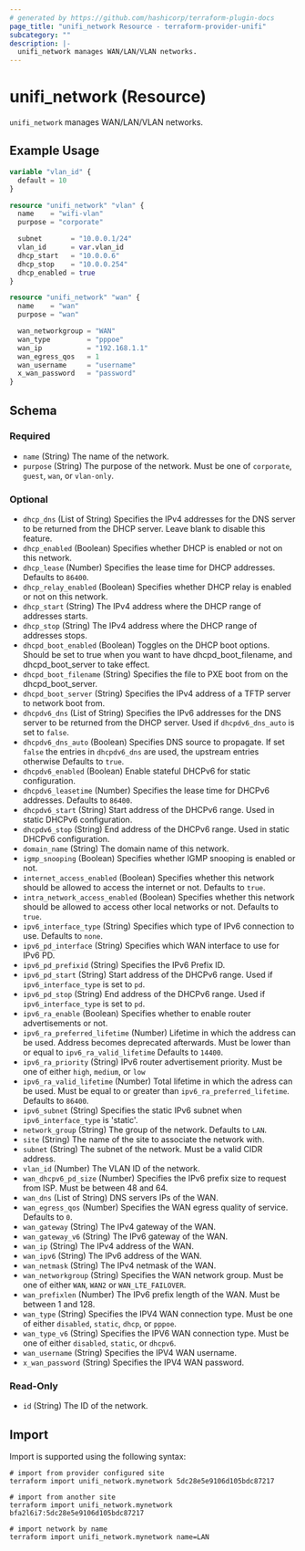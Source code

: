 ```yaml
---
# generated by https://github.com/hashicorp/terraform-plugin-docs
page_title: "unifi_network Resource - terraform-provider-unifi"
subcategory: ""
description: |-
  unifi_network manages WAN/LAN/VLAN networks.
---
```


# unifi_network (Resource)

`unifi_network` manages WAN/LAN/VLAN networks.

## Example Usage

```terraform
variable "vlan_id" {
  default = 10
}

resource "unifi_network" "vlan" {
  name    = "wifi-vlan"
  purpose = "corporate"

  subnet       = "10.0.0.1/24"
  vlan_id      = var.vlan_id
  dhcp_start   = "10.0.0.6"
  dhcp_stop    = "10.0.0.254"
  dhcp_enabled = true
}

resource "unifi_network" "wan" {
  name    = "wan"
  purpose = "wan"

  wan_networkgroup = "WAN"
  wan_type         = "pppoe"
  wan_ip           = "192.168.1.1"
  wan_egress_qos   = 1
  wan_username     = "username"
  x_wan_password   = "password"
}
```

<!-- schema generated by tfplugindocs -->

## Schema

### Required

- `name` (String) The name of the network.
- `purpose` (String) The purpose of the network. Must be one of `corporate`, `guest`, `wan`, or `vlan-only`.

### Optional

- `dhcp_dns` (List of String) Specifies the IPv4 addresses for the DNS server to be returned from the DHCP server. Leave blank to disable this feature.
- `dhcp_enabled` (Boolean) Specifies whether DHCP is enabled or not on this network.
- `dhcp_lease` (Number) Specifies the lease time for DHCP addresses. Defaults to `86400`.
- `dhcp_relay_enabled` (Boolean) Specifies whether DHCP relay is enabled or not on this network.
- `dhcp_start` (String) The IPv4 address where the DHCP range of addresses starts.
- `dhcp_stop` (String) The IPv4 address where the DHCP range of addresses stops.
- `dhcpd_boot_enabled` (Boolean) Toggles on the DHCP boot options. Should be set to true when you want to have dhcpd_boot_filename, and dhcpd_boot_server to take effect.
- `dhcpd_boot_filename` (String) Specifies the file to PXE boot from on the dhcpd_boot_server.
- `dhcpd_boot_server` (String) Specifies the IPv4 address of a TFTP server to network boot from.
- `dhcpdv6_dns` (List of String) Specifies the IPv6 addresses for the DNS server to be returned from the DHCP server. Used if `dhcpdv6_dns_auto` is set to `false`.
- `dhcpdv6_dns_auto` (Boolean) Specifies DNS source to propagate. If set `false` the entries in `dhcpdv6_dns` are used, the upstream entries otherwise Defaults to `true`.
- `dhcpdv6_enabled` (Boolean) Enable stateful DHCPv6 for static configuration.
- `dhcpdv6_leasetime` (Number) Specifies the lease time for DHCPv6 addresses. Defaults to `86400`.
- `dhcpdv6_start` (String) Start address of the DHCPv6 range. Used in static DHCPv6 configuration.
- `dhcpdv6_stop` (String) End address of the DHCPv6 range. Used in static DHCPv6 configuration.
- `domain_name` (String) The domain name of this network.
- `igmp_snooping` (Boolean) Specifies whether IGMP snooping is enabled or not.
- `internet_access_enabled` (Boolean) Specifies whether this network should be allowed to access the internet or not. Defaults to `true`.
- `intra_network_access_enabled` (Boolean) Specifies whether this network should be allowed to access other local networks or not. Defaults to `true`.
- `ipv6_interface_type` (String) Specifies which type of IPv6 connection to use. Defaults to `none`.
- `ipv6_pd_interface` (String) Specifies which WAN interface to use for IPv6 PD.
- `ipv6_pd_prefixid` (String) Specifies the IPv6 Prefix ID.
- `ipv6_pd_start` (String) Start address of the DHCPv6 range. Used if `ipv6_interface_type` is set to `pd`.
- `ipv6_pd_stop` (String) End address of the DHCPv6 range. Used if `ipv6_interface_type` is set to `pd`.
- `ipv6_ra_enable` (Boolean) Specifies whether to enable router advertisements or not.
- `ipv6_ra_preferred_lifetime` (Number) Lifetime in which the address can be used. Address becomes deprecated afterwards. Must be lower than or equal to `ipv6_ra_valid_lifetime` Defaults to `14400`.
- `ipv6_ra_priority` (String) IPv6 router advertisement priority. Must be one of either `high`, `medium`, or `low`
- `ipv6_ra_valid_lifetime` (Number) Total lifetime in which the adress can be used. Must be equal to or greater than `ipv6_ra_preferred_lifetime`. Defaults to `86400`.
- `ipv6_subnet` (String) Specifies the static IPv6 subnet when `ipv6_interface_type` is 'static'.
- `network_group` (String) The group of the network. Defaults to `LAN`.
- `site` (String) The name of the site to associate the network with.
- `subnet` (String) The subnet of the network. Must be a valid CIDR address.
- `vlan_id` (Number) The VLAN ID of the network.
- `wan_dhcpv6_pd_size` (Number) Specifies the IPv6 prefix size to request from ISP. Must be between 48 and 64.
- `wan_dns` (List of String) DNS servers IPs of the WAN.
- `wan_egress_qos` (Number) Specifies the WAN egress quality of service. Defaults to `0`.
- `wan_gateway` (String) The IPv4 gateway of the WAN.
- `wan_gateway_v6` (String) The IPv6 gateway of the WAN.
- `wan_ip` (String) The IPv4 address of the WAN.
- `wan_ipv6` (String) The IPv6 address of the WAN.
- `wan_netmask` (String) The IPv4 netmask of the WAN.
- `wan_networkgroup` (String) Specifies the WAN network group. Must be one of either `WAN`, `WAN2` or `WAN_LTE_FAILOVER`.
- `wan_prefixlen` (Number) The IPv6 prefix length of the WAN. Must be between 1 and 128.
- `wan_type` (String) Specifies the IPV4 WAN connection type. Must be one of either `disabled`, `static`, `dhcp`, or `pppoe`.
- `wan_type_v6` (String) Specifies the IPV6 WAN connection type. Must be one of either `disabled`, `static`, or `dhcpv6`.
- `wan_username` (String) Specifies the IPV4 WAN username.
- `x_wan_password` (String) Specifies the IPV4 WAN password.

### Read-Only

- `id` (String) The ID of the network.

## Import

Import is supported using the following syntax:

```shell
# import from provider configured site
terraform import unifi_network.mynetwork 5dc28e5e9106d105bdc87217

# import from another site
terraform import unifi_network.mynetwork bfa2l6i7:5dc28e5e9106d105bdc87217

# import network by name
terraform import unifi_network.mynetwork name=LAN
```
